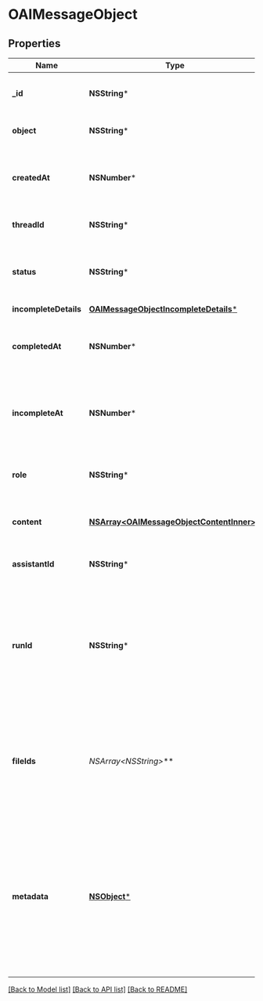 # OAIMessageObject

## Properties
Name | Type | Description | Notes
------------ | ------------- | ------------- | -------------
**_id** | **NSString*** | The identifier, which can be referenced in API endpoints. | 
**object** | **NSString*** | The object type, which is always &#x60;thread.message&#x60;. | 
**createdAt** | **NSNumber*** | The Unix timestamp (in seconds) for when the message was created. | 
**threadId** | **NSString*** | The [thread](/docs/api-reference/threads) ID that this message belongs to. | 
**status** | **NSString*** | The status of the message, which can be either &#x60;in_progress&#x60;, &#x60;incomplete&#x60;, or &#x60;completed&#x60;. | 
**incompleteDetails** | [**OAIMessageObjectIncompleteDetails***](OAIMessageObjectIncompleteDetails.md) |  | 
**completedAt** | **NSNumber*** | The Unix timestamp (in seconds) for when the message was completed. | 
**incompleteAt** | **NSNumber*** | The Unix timestamp (in seconds) for when the message was marked as incomplete. | 
**role** | **NSString*** | The entity that produced the message. One of &#x60;user&#x60; or &#x60;assistant&#x60;. | 
**content** | [**NSArray&lt;OAIMessageObjectContentInner&gt;***](OAIMessageObjectContentInner.md) | The content of the message in array of text and/or images. | 
**assistantId** | **NSString*** | If applicable, the ID of the [assistant](/docs/api-reference/assistants) that authored this message. | 
**runId** | **NSString*** | The ID of the [run](/docs/api-reference/runs) associated with the creation of this message. Value is &#x60;null&#x60; when messages are created manually using the create message or create thread endpoints. | 
**fileIds** | **NSArray&lt;NSString*&gt;*** | A list of [file](/docs/api-reference/files) IDs that the assistant should use. Useful for tools like retrieval and code_interpreter that can access files. A maximum of 10 files can be attached to a message. | 
**metadata** | [**NSObject***](.md) | Set of 16 key-value pairs that can be attached to an object. This can be useful for storing additional information about the object in a structured format. Keys can be a maximum of 64 characters long and values can be a maxium of 512 characters long.  | 

[[Back to Model list]](../README.md#documentation-for-models) [[Back to API list]](../README.md#documentation-for-api-endpoints) [[Back to README]](../README.md)


